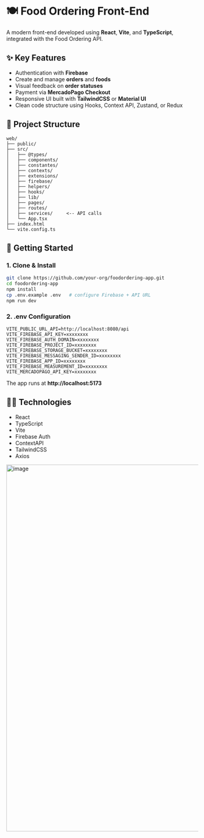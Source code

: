 # 🍽️ Food Ordering Front-End

A modern front-end developed using **React**, **Vite**, and **TypeScript**, integrated with the Food Ordering API.

## ✨ Key Features

- Authentication with **Firebase**
- Create and manage **orders** and **foods**
- Visual feedback on **order statuses**
- Payment via **MercadoPago Checkout**
- Responsive UI built with **TailwindCSS** or **Material UI**
- Clean code structure using Hooks, Context API, Zustand, or Redux

## 📂 Project Structure

```text
web/
├── public/
├── src/
│   ├── @types/
│   ├── components/
│   ├── constantes/
│   ├── contexts/
│   ├── extensions/
│   ├── firebase/
│   ├── helpers/
│   ├── hooks/
│   ├── lib/
│   ├── pages/
│   ├── routes/
│   ├── services/     <-- API calls
│   └── App.tsx
├── index.html
└── vite.config.ts
```

## 🚀 Getting Started

### 1. Clone & Install

```bash
git clone https://github.com/your-org/foodordering-app.git
cd foodordering-app
npm install
cp .env.example .env   # configure Firebase + API URL
npm run dev
```

### 2. .env Configuration

```env
VITE_PUBLIC_URL_API=http://localhost:8080/api
VITE_FIREBASE_API_KEY=xxxxxxxx
VITE_FIREBASE_AUTH_DOMAIN=xxxxxxxx
VITE_FIREBASE_PROJECT_ID=xxxxxxxx
VITE_FIREBASE_STORAGE_BUCKET=xxxxxxxx
VITE_FIREBASE_MESSAGING_SENDER_ID=xxxxxxxx
VITE_FIREBASE_APP_ID=xxxxxxxx
VITE_FIREBASE_MEASUREMENT_ID=xxxxxxxx
VITE_MERCADOPAGO_API_KEY=xxxxxxxx
```

The app runs at **http://localhost:5173**

## 🧑‍💻 Technologies

- React
- TypeScript
- Vite
- Firebase Auth
- ContextAPI
- TailwindCSS
- Axios

<img width="2558" height="961" alt="image" src="https://github.com/user-attachments/assets/d230b1d9-9420-4051-ab4a-d3e7c416d65b" />
